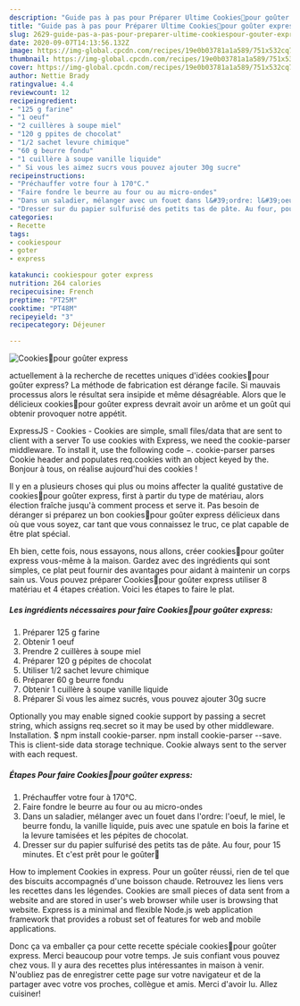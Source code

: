 ```yaml
---
description: "Guide pas à pas pour Préparer Ultime Cookies🍪pour goûter express"
title: "Guide pas à pas pour Préparer Ultime Cookies🍪pour goûter express"
slug: 2629-guide-pas-a-pas-pour-preparer-ultime-cookiespour-gouter-express
date: 2020-09-07T14:13:56.132Z
image: https://img-global.cpcdn.com/recipes/19e0b03781a1a589/751x532cq70/cookies🍪pour-gouter-express-photo-principale-de-la-recette.jpg
thumbnail: https://img-global.cpcdn.com/recipes/19e0b03781a1a589/751x532cq70/cookies🍪pour-gouter-express-photo-principale-de-la-recette.jpg
cover: https://img-global.cpcdn.com/recipes/19e0b03781a1a589/751x532cq70/cookies🍪pour-gouter-express-photo-principale-de-la-recette.jpg
author: Nettie Brady
ratingvalue: 4.4
reviewcount: 12
recipeingredient:
- "125 g farine"
- "1 oeuf"
- "2 cuillères à soupe miel"
- "120 g ppites de chocolat"
- "1/2 sachet levure chimique"
- "60 g beurre fondu"
- "1 cuillère à soupe vanille liquide"
- " Si vous les aimez sucrs vous pouvez ajouter 30g sucre"
recipeinstructions:
- "Préchauffer votre four à 170°C."
- "Faire fondre le beurre au four ou au micro-ondes"
- "Dans un saladier, mélanger avec un fouet dans l&#39;ordre: l&#39;oeuf, le miel, le beurre fondu, la vanille liquide, puis avec une spatule en bois la farine et la levure tamisées et les pépites de chocolat."
- "Dresser sur du papier sulfurisé des petits tas de pâte. Au four, pour 15 minutes. Et c&#39;est prêt pour le goûter🍪"
categories:
- Recette
tags:
- cookiespour
- goter
- express

katakunci: cookiespour goter express 
nutrition: 264 calories
recipecuisine: French
preptime: "PT25M"
cooktime: "PT48M"
recipeyield: "3"
recipecategory: Déjeuner

---
```



![Cookies🍪pour goûter express](https://img-global.cpcdn.com/recipes/19e0b03781a1a589/751x532cq70/cookies🍪pour-gouter-express-photo-principale-de-la-recette.jpg)

actuellement à la recherche de recettes uniques d'idées cookies🍪pour goûter express? La méthode de fabrication est dérange facile. Si mauvais processus alors le résultat sera insipide et même désagréable. Alors que le délicieux cookies🍪pour goûter express devrait avoir un arôme et un goût qui obtenir provoquer notre appétit.

ExpressJS - Cookies - Cookies are simple, small files/data that are sent to client with a server To use cookies with Express, we need the cookie-parser middleware. To install it, use the following code −. cookie-parser parses Cookie header and populates req.cookies with an object keyed by the. Bonjour à tous, on réalise aujourd&#39;hui des cookies !

Il y en a plusieurs choses qui plus ou moins affecter la qualité gustative de cookies🍪pour goûter express, first à partir du type de matériau, alors élection fraîche jusqu'à comment process et serve it. Pas besoin de déranger si préparez un bon cookies🍪pour goûter express délicieux dans où que vous soyez, car tant que vous connaissez le truc, ce plat capable de être plat spécial.


Eh bien, cette fois, nous essayons, nous allons, créer cookies🍪pour goûter express vous-même à la maison. Gardez avec des ingrédients qui sont simples, ce plat peut fournir des avantages pour aidant à maintenir un corps sain us. Vous pouvez préparer Cookies🍪pour goûter express utiliser 8 matériau et 4 étapes création. Voici les étapes to faire le plat.

<!--inarticleads1-->

##### Les ingrédients nécessaires pour faire Cookies🍪pour goûter express:

1. Préparer 125 g farine
1. Obtenir 1 oeuf
1. Prendre 2 cuillères à soupe miel
1. Préparer 120 g pépites de chocolat
1. Utiliser 1/2 sachet levure chimique
1. Préparer 60 g beurre fondu
1. Obtenir 1 cuillère à soupe vanille liquide
1. Préparer  Si vous les aimez sucrés, vous pouvez ajouter 30g sucre


Optionally you may enable signed cookie support by passing a secret string, which assigns req.secret so it may be used by other middleware. Installation. $ npm install cookie-parser. npm install cookie-parser --save. This is client-side data storage technique. Cookie always sent to the server with each request. 

<!--inarticleads2-->

##### Étapes Pour faire Cookies🍪pour goûter express:

1. Préchauffer votre four à 170°C.
1. Faire fondre le beurre au four ou au micro-ondes
1. Dans un saladier, mélanger avec un fouet dans l&#39;ordre: l&#39;oeuf, le miel, le beurre fondu, la vanille liquide, puis avec une spatule en bois la farine et la levure tamisées et les pépites de chocolat.
1. Dresser sur du papier sulfurisé des petits tas de pâte. Au four, pour 15 minutes. Et c&#39;est prêt pour le goûter🍪


How to implement Cookies in express. Pour un goûter réussi, rien de tel que des biscuits accompagnés d&#39;une boisson chaude. Retrouvez les liens vers les recettes dans les légendes. Cookies are small pieces of data sent from a website and are stored in user&#39;s web browser while user is browsing that website. Express is a minimal and flexible Node.js web application framework that provides a robust set of features for web and mobile applications. 


Donc ça va emballer ça pour cette recette spéciale cookies🍪pour goûter express. Merci beaucoup pour votre temps. Je suis confiant vous pouvez chez vous. Il y aura des recettes plus  intéressantes in maison à venir. N'oubliez pas de enregistrer cette page sur votre navigateur et de la partager avec votre vos proches, collègue et amis. Merci d'avoir lu. Allez cuisiner!
